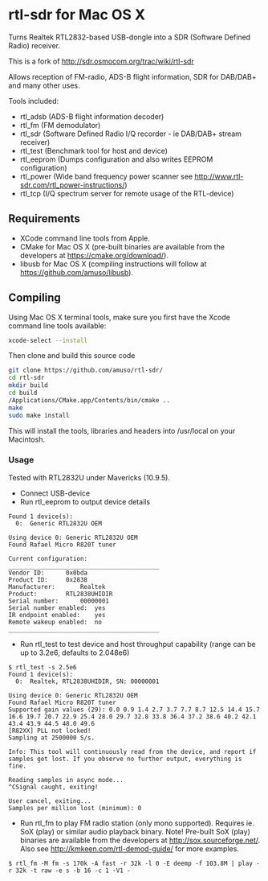 # rtl-sdr for Mac OS X

Turns Realtek RTL2832-based USB-dongle into a SDR (Software Defined Radio) receiver.

This is a fork of http://sdr.osmocom.org/trac/wiki/rtl-sdr

Allows reception of FM-radio, ADS-B flight information, SDR for DAB/DAB+ and many other uses.

Tools included:

- rtl_adsb (ADS-B flight information decoder)
- rtl_fm (FM demodulator)
- rtl_sdr (Software Defined Radio I/Q recorder - ie DAB/DAB+ stream receiver)
- rtl_test (Benchmark tool for host and device)
- rtl_eeprom (Dumps configuration and also writes EEPROM configuration)
- rtl_power (Wide band frequency power scanner see http://www.rtl-sdr.com/rtl_power-instructions/)
- rtl_tcp (I/Q spectrum server for remote usage of the RTL-device)

## Requirements

- XCode command line tools from Apple.
- CMake for Mac OS X (pre-built binaries are available from the developers at  https://cmake.org/download/).
- libusb for Mac OS X (compiling instructions will follow at https://github.com/amuso/libusb).

## Compiling

Using Mac OS X terminal tools, make sure you first have the Xcode command line tools available:

```bash
xcode-select --install
```

Then clone and build this source code

```bash
git clone https://github.com/amuso/rtl-sdr/
cd rtl-sdr
mkdir build
cd build
/Applications/CMake.app/Contents/bin/cmake ..
make
sudo make install
```

This will install the tools, libraries and headers into /usr/local on your Macintosh.

### Usage

Tested with RTL2832U under Mavericks (10.9.5).

- Connect USB-device
- Run rtl_eeprom to output device details
```
Found 1 device(s):
  0:  Generic RTL2832U OEM

Using device 0: Generic RTL2832U OEM
Found Rafael Micro R820T tuner

Current configuration:
__________________________________________
Vendor ID:		0x0bda
Product ID:		0x2838
Manufacturer:		Realtek
Product:		RTL2838UHIDIR
Serial number:		00000001
Serial number enabled:	yes
IR endpoint enabled:	yes
Remote wakeup enabled:	no
__________________________________________
```
- Run rtl_test to test device and host throughput capability (range can be up to 3.2e6, defaults to 2.048e6)
```
$ rtl_test -s 2.5e6
Found 1 device(s):
  0:  Realtek, RTL2838UHIDIR, SN: 00000001

Using device 0: Generic RTL2832U OEM
Found Rafael Micro R820T tuner
Supported gain values (29): 0.0 0.9 1.4 2.7 3.7 7.7 8.7 12.5 14.4 15.7 16.6 19.7 20.7 22.9 25.4 28.0 29.7 32.8 33.8 36.4 37.2 38.6 40.2 42.1 43.4 43.9 44.5 48.0 49.6 
[R82XX] PLL not locked!
Sampling at 2500000 S/s.

Info: This tool will continuously read from the device, and report if
samples get lost. If you observe no further output, everything is fine.

Reading samples in async mode...
^CSignal caught, exiting!

User cancel, exiting...
Samples per million lost (minimum): 0
```
- Run rtl_fm to play FM radio station (only mono supported). Requires ie. SoX (play) or similar audio playback binary. Note! Pre-built SoX (play) binaries are available from the developers at http://sox.sourceforge.net/. Also see http://kmkeen.com/rtl-demod-guide/ for more examples.
```
$ rtl_fm -M fm -s 170k -A fast -r 32k -l 0 -E deemp -f 103.8M | play -r 32k -t raw -e s -b 16 -c 1 -V1 -
```
